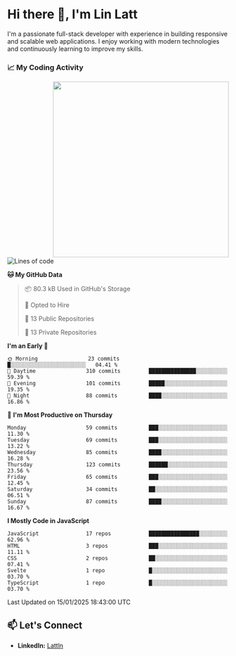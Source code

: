 # Hi there 👋, I'm Lin Latt

I'm a passionate full-stack developer with experience in building responsive and scalable web applications. I enjoy working with modern technologies and continuously learning to improve my skills.

### 📈 My Coding Activity 
<img src="https://github.com/user-attachments/assets/6cec4854-3eec-4600-9120-9be1d3cb2bfe"  width="400px" align="right">

<!--START_SECTION:waka-->
![Lines of code](https://img.shields.io/badge/From%20Hello%20World%20I%27ve%20Written-298.4%20thousand%20lines%20of%20code-blue)

**🐱 My GitHub Data** 

> 📦 80.3 kB Used in GitHub's Storage 
 > 
> 💼 Opted to Hire
 > 
> 📜 13 Public Repositories 
 > 
> 🔑 13 Private Repositories 
 > 
**I'm an Early 🐤** 

```text
🌞 Morning                23 commits          █░░░░░░░░░░░░░░░░░░░░░░░░   04.41 % 
🌆 Daytime                310 commits         ███████████████░░░░░░░░░░   59.39 % 
🌃 Evening                101 commits         █████░░░░░░░░░░░░░░░░░░░░   19.35 % 
🌙 Night                  88 commits          ████░░░░░░░░░░░░░░░░░░░░░   16.86 % 
```
📅 **I'm Most Productive on Thursday** 

```text
Monday                   59 commits          ███░░░░░░░░░░░░░░░░░░░░░░   11.30 % 
Tuesday                  69 commits          ███░░░░░░░░░░░░░░░░░░░░░░   13.22 % 
Wednesday                85 commits          ████░░░░░░░░░░░░░░░░░░░░░   16.28 % 
Thursday                 123 commits         ██████░░░░░░░░░░░░░░░░░░░   23.56 % 
Friday                   65 commits          ███░░░░░░░░░░░░░░░░░░░░░░   12.45 % 
Saturday                 34 commits          ██░░░░░░░░░░░░░░░░░░░░░░░   06.51 % 
Sunday                   87 commits          ████░░░░░░░░░░░░░░░░░░░░░   16.67 % 
```


**I Mostly Code in JavaScript** 

```text
JavaScript               17 repos            ████████████████░░░░░░░░░   62.96 % 
HTML                     3 repos             ███░░░░░░░░░░░░░░░░░░░░░░   11.11 % 
CSS                      2 repos             ██░░░░░░░░░░░░░░░░░░░░░░░   07.41 % 
Svelte                   1 repo              █░░░░░░░░░░░░░░░░░░░░░░░░   03.70 % 
TypeScript               1 repo              █░░░░░░░░░░░░░░░░░░░░░░░░   03.70 % 
```




 Last Updated on 15/01/2025 18:43:00 UTC
<!--END_SECTION:waka-->

## 📫 Let's Connect

- **LinkedIn:** [Lattln](https://linkedin.com/in/lin-latt)
<!-- - **Portfolio:** [Your Portfolio](https://yourportfolio.com) -->
